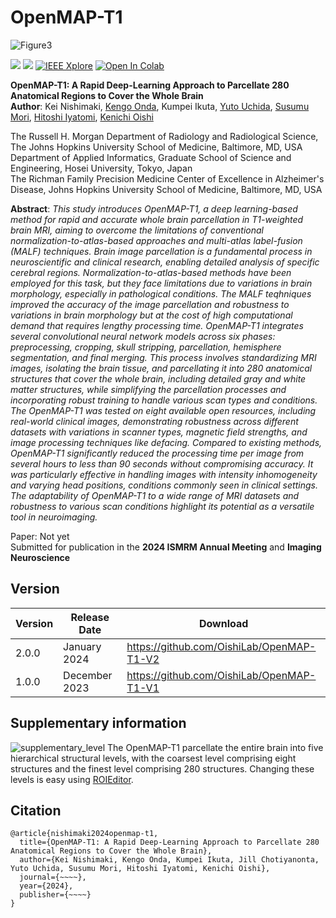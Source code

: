 # OpenMAP-T1
![Figure3](https://github.com/OishiLab/OpenMAP-T1/assets/64403395/2ca86ddd-fe18-4ca5-b359-904cba17e44b)

[![](http://img.shields.io/badge/DOI-00.0000/00000-B31B1B.svg)](https://www.biorxiv.org/)
[![](https://img.shields.io/badge/under%20review-ISMRM2024-%2300629B%09)](https://www.ismrm.org/)
[![IEEE Xplore](https://img.shields.io/badge/under%20review-Imaging%20Neuroscience-%2300629B%09)](https://janeway.imaging-neuroscience.org/)
[![Open In Colab](https://colab.research.google.com/assets/colab-badge.svg)](https://colab.research.google.com/drive/1fmfkxxZjChExnl5cHITYkNYgTu3MZ7Ql#scrollTo=xwZxyL5ewVNF)

**OpenMAP-T1: A Rapid Deep-Learning Approach to Parcellate 280 Anatomical Regions to Cover the Whole Brain**<br>
**Author**: Kei Nishimaki, [Kengo Onda](https://researchmap.jp/kengoonda?lang=en), Kumpei Ikuta, [Yuto Uchida](https://researchmap.jp/uchidayuto), [Susumu Mori](https://www.hopkinsmedicine.org/profiles/details/susumu-mori), [Hitoshi Iyatomi](https://iyatomi-lab.info/english-top), [Kenichi Oishi](https://www.hopkinsmedicine.org/profiles/details/kenichi-oishi)<br>

The Russell H. Morgan Department of Radiology and Radiological Science, The Johns Hopkins University School of Medicine, Baltimore, MD, USA <br>
Department of Applied Informatics, Graduate School of Science and Engineering, Hosei University, Tokyo, Japan <br>
The Richman Family Precision Medicine Center of Excellence in Alzheimer's Disease, Johns Hopkins University School of Medicine, Baltimore, MD, USA<br>

**Abstract**: *This study introduces OpenMAP-T1, a deep learning-based method for rapid and accurate whole brain parcellation in T1-weighted brain MRI, aiming to overcome the limitations of conventional normalization-to-atlas-based approaches and multi-atlas label-fusion (MALF) techniques. Brain image parcellation is a fundamental process in neuroscientific and clinical research, enabling detailed analysis of specific cerebral regions. Normalization-to-atlas-based methods have been employed for this task, but they face limitations due to variations in brain morphology, especially in pathological conditions. The MALF teqhniques improved the accuracy of the image parcellation and robustness to variations in brain morphology but at the cost of high computational demand that requires lengthy processing time. OpenMAP-T1 integrates several convolutional neural network models across six phases: preprocessing, cropping, skull stripping, parcellation, hemisphere segmentation, and final merging. This process involves standardizing MRI images, isolating the brain tissue, and parcellating it into 280 anatomical structures that cover the whole brain, including detailed gray and white matter structures, while simplifying the parcellation processes and incorporating robust training to handle various scan types and conditions. The OpenMAP-T1 was tested on eight available open resources, including real-world clinical images, demonstrating robustness across different datasets with variations in scanner types, magnetic field strengths, and image processing techniques like defacing. Compared to existing methods, OpenMAP-T1 significantly reduced the processing time per image from several hours to less than 90 seconds without compromising accuracy. It was particularly effective in handling images with intensity inhomogeneity and varying head positions, conditions commonly seen in clinical settings. The adaptability of OpenMAP-T1 to a wide range of MRI datasets and robustness to various scan conditions highlight its potential as a versatile tool in neuroimaging.*

Paper: Not yet<br>
Submitted for publication in the **2024 ISMRM Annual Meeting** and **Imaging Neuroscience**<br>

## Version
| Version | Release Date  | Download                                  |
|---------|---------------|-------------------------------------------|
| 2.0.0   | January  2024 | https://github.com/OishiLab/OpenMAP-T1-V2 |
| 1.0.0   | December 2023 | https://github.com/OishiLab/OpenMAP-T1-V1 |

## Supplementary information
![supplementary_level](https://github.com/OishiLab/OpenMAP-T1/assets/64403395/0fcb0fb1-af15-4e6e-83b9-d8f64e27307c)
The OpenMAP-T1 parcellate the entire brain into five hierarchical structural levels, with the coarsest level comprising eight structures and the finest level comprising 280 structures. Changing these levels is easy using [ROIEditor](https://www.mristudio.org/installation.html).


## Citation
```
@article{nishimaki2024openmap-t1,
  title={OpenMAP-T1: A Rapid Deep-Learning Approach to Parcellate 280 Anatomical Regions to Cover the Whole Brain},
  author={Kei Nishimaki, Kengo Onda, Kumpei Ikuta, Jill Chotiyanonta, Yuto Uchida, Susumu Mori, Hitoshi Iyatomi, Kenichi Oishi},
  journal={~~~~},
  year={2024},
  publisher={~~~~}
}
```
